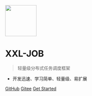 <img src="https://raw.githubusercontent.com/xuxueli/xxl-job/master/doc/images/xxl-logo.png" width="100" >

# XXL-JOB

> 轻量级分布式任务调度框架

- 开发迅速、学习简单、轻量级、易扩展


[GitHub](https://github.com/xuxueli/xxl-job/)
[Gitee](http://git.oschina.net/xuxueli0323/xxl-job)
[Get Started](#《分布式任务调度平台XXL-JOB》)